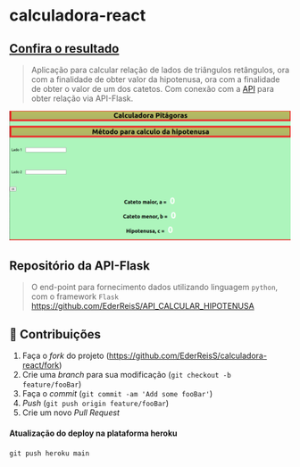 # calculadora-react

## [Confira o resultado](https://calculadora-react-ederreis.herokuapp.com/)
> Aplicação para calcular relação de lados de triângulos retângulos, ora com a finalidade de obter valor da hipotenusa, ora com a finalidade de obter o valor de um dos catetos. Com conexão com a [API](https:https://api-pitagoras-ederreis.herokuapp.com/) para obter relação via API-Flask.

![](calculadora-react.png)

## Repositório da API-Flask
> O end-point para fornecimento dados utilizando linguagem ```python```, com o framework ```Flask```
<https://github.com/EderReisS/API_CALCULAR_HIPOTENUSA>

## 🚀 Contribuições

1. Faça o _fork_ do projeto (<https://github.com/EderReisS/calculadora-react/fork>)
2. Crie uma _branch_ para sua modificação (`git checkout -b feature/fooBar`)
3. Faça o _commit_ (`git commit -am 'Add some fooBar'`)
4. _Push_ (`git push origin feature/fooBar`)
5. Crie um novo _Pull Request_

#### Atualização do deploy na plataforma heroku
 ```git push heroku main```
